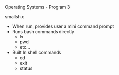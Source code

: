 Operating Systems - Program 3

smallsh.c
 - When run, provides user a mini command prompt
 - Runs bash commands directly
   - ls
   - pwd
   - etc...
 - Built In shell commands
   - cd
   - exit
   - status
